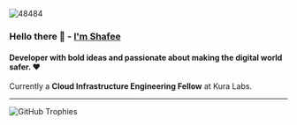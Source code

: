 ![48484](https://github.com/shafeeshafee/shafeeshafee/assets/68356865/336f0e5c-845e-4a47-841e-e7b94b1b0f22)

### Hello there 👋 - [I'm Shafee](https://shafee.vercel.app)

#### Developer with bold ideas and passionate about making the digital world safer. ❤️

Currently a **Cloud Infrastructure Engineering Fellow** at Kura Labs.

---

![GitHub Trophies](https://github-profile-trophy.vercel.app/?username=shafeeshafee&theme=darkhub&column=7)
